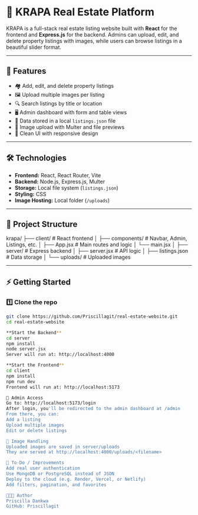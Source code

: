 # 🏡 KRAPA Real Estate Platform

KRAPA is a full-stack real estate listing website built with **React** for the frontend and **Express.js** for the backend. Admins can upload, edit, and delete property listings with images, while users can browse listings in a beautiful slider format.

---

## 🌟 Features

- 🏘️ Add, edit, and delete property listings
- 🖼️ Upload multiple images per listing
- 🔍 Search listings by title or location
- 🖥️ Admin dashboard with form and table views
- 📂 Data stored in a local `listings.json` file
- 📸 Image upload with Multer and file previews
- 🎨 Clean UI with responsive design

---

## 🛠️ Technologies

- **Frontend:** React, React Router, Vite
- **Backend:** Node.js, Express.js, Multer
- **Storage:** Local file system (`listings.json`)
- **Styling:** CSS
- **Image Hosting:** Local folder (`/uploads`)

---

## 📁 Project Structure
krapa/
├── client/ # React frontend
│ ├── components/ # Navbar, Admin, Listings, etc.
│ ├── App.jsx # Main routes and logic
│ └── main.jsx
│
├── server/ # Express backend
│ ├── server.jsx # API logic
│ ├── listings.json # Data storage
│ └── uploads/ # Uploaded images


---

## ⚡ Getting Started

### 1️⃣ Clone the repo
```bash
git clone https://github.com/Priscillagit/real-estate-website.git
cd real-estate-website

**Start the Backend**
cd server
npm install
node server.jsx
Server will run at: http://localhost:4000

**Start the Frontend**
cd client
npm install
npm run dev
Frontend will run at: http://localhost:5173

🔑 Admin Access
Go to: http://localhost:5173/login
After login, you'll be redirected to the admin dashboard at /admin
From there, you can:
Add a listing
Upload multiple images
Edit or delete listings

📸 Image Handling
Uploaded images are saved in server/uploads
They are served at http://localhost:4000/uploads/<filename>

📌 To-Do / Improvements
Add real user authentication
Use MongoDB or PostgreSQL instead of JSON
Deploy to the cloud (e.g. Render, Vercel, or Netlify)
Add filters, pagination, and favorites

👩🏽‍💻 Author
Priscilla Dankwa
GitHub: Priscillagit


